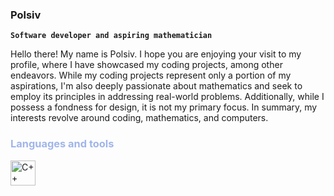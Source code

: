 ### Polsiv


**`Software developer and aspiring mathematician`** 

Hello there! My name is Polsiv. I hope you are enjoying your visit to my profile, where I have showcased my coding projects, among other endeavors. While my coding projects represent only a portion of my aspirations, I'm also deeply passionate about mathematics and seek to employ its principles in addressing real-world problems. Additionally, while I possess a fondness for design, it is not my primary focus. In summary, my interests revolve around coding, mathematics, and computers.

<h3 style="color: #A0B5EA">Languages and tools</h3>

<img align="left" alt="C++" width="40px" style="padding: 0p 10px 0 10px" src="https://cdn.jsdelivr.net/gh/devicons/devicon/icons/cplusplus/cplusplus-original.svg"/>
          
